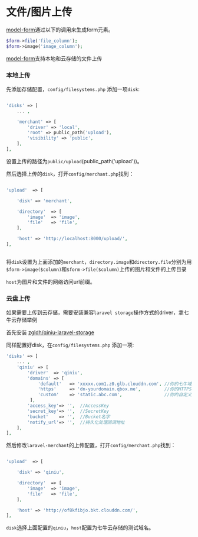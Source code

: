 # 文件/图片上传

[model-form](/docs/zh/model-form.md)通过以下的调用来生成form元素。

```php
$form->file('file_column');
$form->image('image_column');
```

[model-form](/docs/zh/model-form.md)支持本地和云存储的文件上传

### 本地上传

先添加存储配置，`config/filesystems.php` 添加一项`disk`:

```php

'disks' => [
    ... ,

    'merchant' => [
        'driver' => 'local',
        'root' => public_path('upload'),
        'visibility' => 'public',
    ],
],

```

设置上传的路径为`public/upload`(public_path('upload'))。

然后选择上传的`disk`，打开`config/merchant.php`找到：

```php

'upload'  => [

    'disk' => 'merchant',

    'directory'  => [
        'image'  => 'image',
        'file'   => 'file',
    ],

    'host' => 'http://localhost:8000/upload/',
],
    

```

将`disk`设置为上面添加的`merchant`，`directory.image`和`directory.file`分别为用`$form->image($column)`和`$form->file($column)`上传的图片和文件的上传目录

`host`为图片和文件的网络访问url前缀。


### 云盘上传

如果需要上传到云存储，需要安装兼容`laravel storage`操作方式的driver，拿七牛云存储举例

首先安装 [zgldh/qiniu-laravel-storage](https://github.com/zgldh/qiniu-laravel-storage)

同样配置好disk，在`config/filesystems.php` 添加一项:

```php
'disks' => [
    ... ,
    'qiniu' => [
        'driver'  => 'qiniu',
        'domains' => [
            'default'   => 'xxxxx.com1.z0.glb.clouddn.com', //你的七牛域名
            'https'     => 'dn-yourdomain.qbox.me',         //你的HTTPS域名
            'custom'    => 'static.abc.com',                //你的自定义域名
         ],
        'access_key'=> '',  //AccessKey
        'secret_key'=> '',  //SecretKey
        'bucket'    => '',  //Bucket名字
        'notify_url'=> '',  //持久化处理回调地址
    ],
],

```

然后修改`laravel-merchant`的上传配置，打开`config/merchant.php`找到：

```php

'upload'  => [

    'disk' => 'qiniu',

    'directory'  => [
        'image'  => 'image',
        'file'   => 'file',
    ],

    'host' => 'http://of8kfibjo.bkt.clouddn.com/',
],

```

`disk`选择上面配置的`qiniu`，`host`配置为七牛云存储的测试域名。
